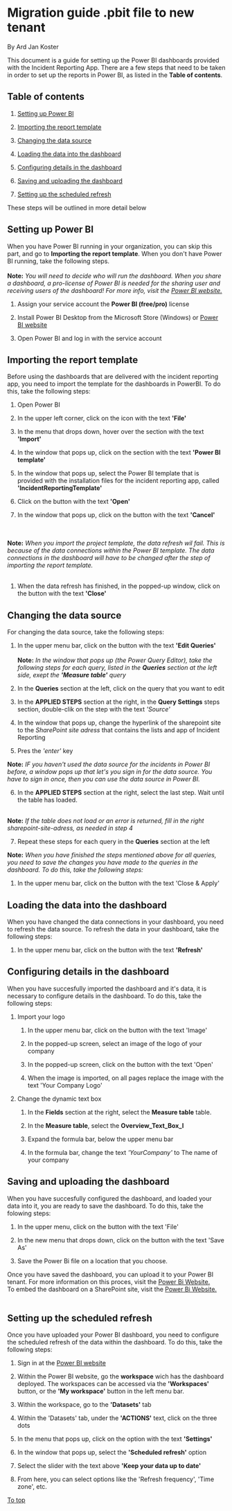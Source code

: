 # Migration guide .pbit file to new tenant

By Ard Jan Koster

This document is a guide for setting up the Power BI dashboards provided with the Incident Reporting App.
There are a few steps that need to be taken in order to set up the reports in Power BI, as listed in the **Table of contents**.

## Table of contents


1. [Setting up Power BI](#Setting-up-Power-BI)

1. [Importing the report template](#Importing-the-report-template)
1. [Changing the data source](#Changing-the-data-source)
1. [Loading the data into the dashboard](#Loading-the-data-into-the-dashboard)
1. [Configuring details in the dashboard](#Configuring-details-in-the-dashboard)
1. [Saving and uploading the dashboard](#Saving-and-uploading-the-dashboard)
1. [Setting up the scheduled refresh](#Setting-up-the-scheduled-refresh)

These steps will be outlined in more detail below

## Setting up Power BI
When you have Power BI running in your organization, you can skip this part, and go to **Importing the report template**. When you don't have Power BI running, take the following steps. 
<br><br>**Note:** *You will need to decide who will run the dashboard. When you share a dashboard, a pro-license of Power BI is needed for the sharing user and receiving users of the dashboard! For more info, visit the [Power BI website.](https://powerbi.microsoft.com/en-us/pricing//)*<br>

1. Assign your service account the **Power BI (free/pro)** license

1. Install Power BI Desktop from the Microsoft Store (Windows) or [Power BI website](https://powerbi.microsoft.com/en-us/desktop/)
1. Open Power BI and log in with the service account

## Importing the report template
Before using the dashboards that are delivered with the incident reporting app, you need to import the template for the dashboards in PowerBI. To do this, take the following steps:
1. Open Power BI

1. In the upper left corner, click on the icon with the text **'File'**
1. In the menu that drops down, hover over the section with the text **'Import'**
1. In the window that pops up, click on the section with the text **'Power BI template'**
1. In the window that pops up, select the Power BI template that is provided with the installation files for the incident reporting app, called **'IncidentReportingTemplate'**
1. Click on the button with the text **'Open'**
1. In the window that pops up, click on the button with the text **'Cancel'**

<br><br>**Note:** *When you import the project template, the data refresh wil fail. This is because of the data connections within the Power BI template. The data connections in the dashboard will have to be changed after the step of importing the report template.* <br><br>

1. When the data refresh has finished, in the popped-up window, click on the button with the text **'Close'**

## Changing the data source
For changing the data source, take the following steps:
1. In the upper menu bar, click on the button with the text **'Edit Queries'**
<br><br> 
**Note:** *In the window that pops up (the Power Query Editor), take the following steps for each query, listed in the **Queries** section at the left side, exept the **'Measure table'** query*

1. In the **Queries** section at the left, click on the query that you want to edit
1. In the **APPLIED STEPS** section at the right, in the **Query Settings** steps section, double-clik on the step with the text *'Source'*
1. In the window that pops up, change the hyperlink of the sharepoint site to the *SharePoint site adress* that contains the lists and app of Incident Reporting
1. Pres the *'enter'* key

**Note:** *IF you haven't used the data source for the incidents in Power BI before, a window pops up that let's you sign in for the data source. You have to sign in once, then you can use the data source in Power BI.*

6. In the **APPLIED STEPS** section at the right, select the last step. Wait until the table has loaded.
<br><br>

**Note:** *If the table does not load or an error is returned, fill in the right sharepoint-site-adress, as needed in step 4*

7. Repeat these steps for each query in the **Queries** section at the left

**Note:** *When you have finished the steps mentioned above for all queries, you need to save the changes you have made to the queries in the dashboard. To do this, take the following steps:*
<br>

1. In the upper menu bar, click on the button with the text 'Close & Apply'

## Loading the data into the dashboard
When you have changed the data connections in your dashboard, you need to refresh the data source. To refresh the data in your dashboard, take the following steps:

1. In the upper menu bar, click on the button with the text **'Refresh'**

## Configuring details in the dashboard
When you have succesfully imported the dashboard and it's data, it is necessary to configure details in the dashboard. To do this, take the following steps:

1. Import your logo
    1. In the upper menu bar, click on the button with the text 'Image'

    1. In the popped-up screen, select an image of the logo of your company
    1. In the popped-up screen, click on the button with the text 'Open'
    1. When the image is imported, on all pages replace the image with the text 'Your Company Logo'

1. Change the dynamic text box
    1. In the **Fields** section at the right, select the **Measure table** table.

    1. In the **Measure table**, select the **Overview_Text_Box_I**
    1. Expand the formula bar, below the upper menu bar
    1. In the formula bar, change the text *'YourCompany'* to The name of your company

## Saving and uploading the dashboard
When you have succesfully configured the dashboard, and loaded your data into it, you are ready to save the dashboard. To do this, take the folowing steps:
1. In the upper menu, click on the button with the text 'File'

1. In the new menu that drops down, click on the button with the text 'Save As'
1. Save the Power Bi file on a location that you choose. 

Once you have saved the dashboard, you can upload it to your Power BI tenant. For more information on this proces, visit the [Power Bi Website.](https://docs.microsoft.com/en-us/power-bi/desktop-upload-desktop-files)<br>
To embed the dashboard on a SharePoint site, visit the [Power Bi Website.](https://docs.microsoft.com/en-us/power-bi/service-embed-report-spo)<br><br>

## Setting up the scheduled refresh

Once you have uploaded your Power BI dashboard, you need to configure the scheduled refresh of the data within the dashboard. To do this, take the following steps:

1. Sign in at the [Power BI website](https://powerbi.microsoft.com/en-us/)

1. Within the Power BI website, go the **workspace** wich has the dashboard deployed. The workspaces can be accessed via the **'Workspaces'** button, or the **'My workspace'** button in the left menu bar. 
1. Within the workspace, go to the **'Datasets'** tab
1. Within the 'Datasets' tab, under the **'ACTIONS'** text, click on the three dots
1. In the menu that pops up, click on the option with the text **'Settings'**
1. In the window that pops up, select the **'Scheduled refresh'** option
1. Select the slider with the text  above **'Keep your data up to date'**
1. From here, you can select options like the 'Refresh frequency', 'Time zone', etc. 

[To top](#Migration-guide-.pbit-file-to-new-tenant)